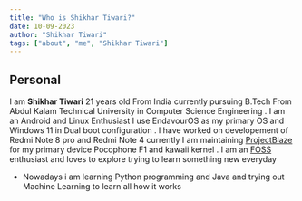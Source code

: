 ```yaml
---
title: "Who is Shikhar Tiwari?"
date: 10-09-2023
author: "Shikhar Tiwari"
tags: ["about", "me", "Shikhar Tiwari"]
---
```


## Personal

I am **Shikhar Tiwari** 21 years old From India currently pursuing B.Tech From Abdul Kalam Technical University in Computer Science Engineering . I am an Android
and Linux Enthusiast I use EndavourOS as my primary OS and Windows 11 in Dual boot configuration . I have worked on developement of Redmi Note 8 pro 
and Redmi Note 4 currently I am maintaining [ProjectBlaze](https://github.com/ProjectBlaze) for my primary device Pocophone F1 and kawaii kernel . I am an [FOSS](https://en.wikipedia.org/wiki/Free_and_open-source_software)
enthusiast and loves to explore trying to learn something new everyday 

- Nowadays i am learning Python programming and Java and trying out Machine Learning to learn all how it works 




